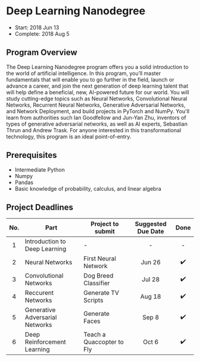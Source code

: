 # Deep Learning Nanodegree
- Start: 2018 Jun 13
- Complete: 2018 Aug 5

## Program Overview
The Deep Learning Nanodegree program offers you a solid introduction to the world of artificial intelligence.
In this program, you’ll master fundamentals that will enable you to go further in the field, launch or advance
a career, and join the next generation of deep learning talent that will help define a beneficial, new,
AI-powered future for our world. You will study cutting-edge topics such as Neural Networks, Convolutional
Neural Networks, Recurrent Neural Networks, Generative Adversarial Networks, and Network Deployment,
and build projects in PyTorch and NumPy. You'll learn from authorities such Ian Goodfellow and Jun-Yan
Zhu, inventors of types of generative adversarial networks, as well as AI experts, Sebastian Thrun and
Andrew Trask. For anyone interested in this transformational technology, this program is an ideal
point-of-entry.

## Prerequisites
- Intermediate Python
- Numpy
- Pandas
- Basic knowledge of probability, calculus, and linear algebra

## Project Deadlines
| No.   | Part                            |Project to submit          | Suggested Due Date | Done              |
| :---: | ------------------------------- | ------------------------- |:------------------:|:-----------------:|
| 1     | Introduction to Deep Learning   | -                         | -                  | -                 |
| 2     | Neural Networks                 | First Neural Network      | Jun 26             |:heavy_check_mark: |
| 3     | Convolutional Networks          | Dog Breed Classifier      | Jul 28             |:heavy_check_mark: |
| 4     | Reccurent Networks              | Generate TV Scripts       | Aug 18             |:heavy_check_mark: |
| 5     | Generative Adversarial Networks | Generate Faces            | Sep 8              |:heavy_check_mark: |
| 6     | Deep Reinforcement Learning     | Teach a Quaccopter to Fly | Oct 6              |:heavy_check_mark: |
